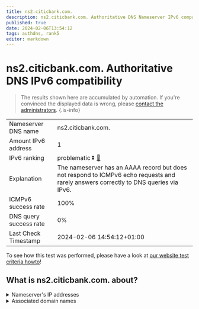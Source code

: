 ```yaml
---
title: ns2.citicbank.com.
description: ns2.citicbank.com. Authoritative DNS Nameserver IPv6 compatibility
published: true
date: 2024-02-06T13:54:12
tags: authdns, rank5
editor: markdown
---
```


# ns2.citicbank.com. Authoritative DNS IPv6 compatibility

> The results shown here are accumulated by automation. If you're convinced the displayed data is wrong, please [contact the administrators](/howto/chat). 
{.is-info}




|   |   |
| - | - |
| Nameserver DNS name | ns2.citicbank.com.
| Amount IPv6 address | 1
| IPv6 ranking | problematic :arrow_double_down: [🔗](/howto/ranking) |
| Explanation | The nameserver has an AAAA record but does not respond to ICMPv6 echo requests and rarely answers correctly to DNS queries via IPv6. |
| ICMPv6 success rate | 100%|
| DNS query success rate | 0% |
| Last Check Timestamp | 2024-02-06 14:54:12+01:00 |

To see how this test was performed, please have a look at [our website test criteria howto](/howto/testcriteria/authdns)!


## What is ns2.citicbank.com. about?




<details>
<summary>Nameserver's IP addresses</summary>

2408:8606:6700::3

</details>



<details>
<summary>Associated domain names</summary>

www.citicbank.com

</details>
